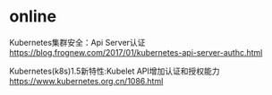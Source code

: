 # online 

Kubernetes集群安全：Api Server认证  
https://blog.frognew.com/2017/01/kubernetes-api-server-authc.html  

Kubernetes(k8s)1.5新特性:Kubelet API增加认证和授权能力  
https://www.kubernetes.org.cn/1086.html  


